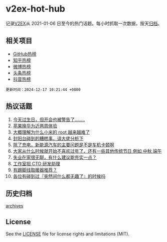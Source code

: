 # v2ex-hot-hub

 记录[V2EX](https://www.v2ex.com/)从 2021-01-06 日至今的热门话题。每小时抓取一次数据，按天[归档](archives)。
 
 ## 相关项目

- [GitHub热榜](https://github.com/lonnyzhang423/github-hot-hub)
- [知乎热榜](https://github.com/lonnyzhang423/zhihu-hot-hub)
- [微博热榜](https://github.com/lonnyzhang423/weibo-hot-hub)
- [头条热榜](https://github.com/lonnyzhang423/toutiao-hot-hub)
- [抖音热榜](https://github.com/lonnyzhang423/douyin-hot-hub)


 `更新时间：2024-12-17 10:21:44 +0800`

## 热议话题

1. [今天过生日，但开会也被警告了........](https://www.v2ex.com/t/1097910)
1. [苹果换华为近两周体验](https://www.v2ex.com/t/1097947)
1. [大概理解为什么小米的 root 越来越难了](https://www.v2ex.com/t/1097870)
1. [封阳台碰到的糟糕事，请大佬分析下](https://www.v2ex.com/t/1097995)
1. [除了充电，新能源汽车的主要问题是不是车机卡顿啊](https://www.v2ex.com/t/1097804)
1. [大家从什么时候就开始不喜欢过年了，还有一些其他传统节日 例如 中秋 端午](https://www.v2ex.com/t/1097811)
1. [失业在家很无聊，有什么建议能充实一点？](https://www.v2ex.com/t/1097820)
1. [工作室招 CTO 研发助理](https://www.v2ex.com/t/1097828)
1. [有踢脚线取暖器推荐？](https://www.v2ex.com/t/1097807)
1. [各位有碰到过『突然间什么都无趣了』的时候吗](https://www.v2ex.com/t/1097899)

## 历史归档

[archives](archives)

## License

See the [LICENSE](LICENSE) file for license rights and limitations (MIT).
